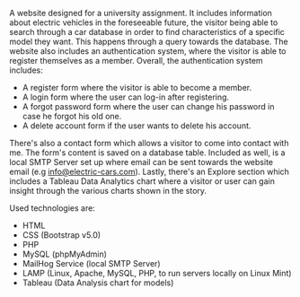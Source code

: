 A website designed for a university assignment. It includes information about electric vehicles in the foreseeable future, the visitor being able to search through a car database in order to find characteristics of a specific model they want. This happens through a query towards the database. The website also includes an authentication system, where the visitor is able to register themselves as a member. Overall, the authentication system includes:

* A register form where the visitor is able to become a member.
* A login form where the user can log-in after registering.
* A forgot password form where the user can change his password in case he forgot his old one.
* A delete account form if the user wants to delete his account.

There's also a contact form which allows a visitor to come into contact with me. The form's content is saved on a database table. Included as well, is a local SMTP Server set up where email can be sent towards the website email (e.g info@electric-cars.com). Lastly, there's an Explore section which includes a Tableau Data Analytics chart where a visitor or user can gain insight through the various charts shown in the story.

Used technologies are:
* HTML
* CSS (Bootstrap v5.0)
* PHP
* MySQL (phpMyAdmin)
* MailHog Service (local SMTP Server)
* LAMP (Linux, Apache, MySQL, PHP, to run servers locally on Linux Mint)
* Tableau (Data Analysis chart for models)
